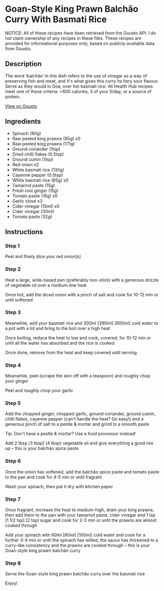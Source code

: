 # Goan-Style King Prawn Balchão Curry With Basmati Rice

NOTICE: All of these recipes have been retrieved from the Gousto API. I do not claim ownership of any recipes in these files. These recipes are provided for informational purposes only, based on publicly available data from Gousto.

## Description

The word ‘balchão’ in this dish refers to the use of vinegar as a way of preserving fish and meat, and it's what gives this curry its fiery sour flavour. Serve as they would in Goa, over hot basmati rice. All Health Hub recipes meet one of these criteria: <600 calories, 3 of your 5/day, or a source of protein.


[View on Gousto](https://www.gousto.co.uk/recipes/cookbook/goan-prawn-balchao-curry-with-basmati-rice)

## Ingredients

- Spinach (80g)
- Raw peeled king prawns (85g) x0
- Raw peeled king prawns (171g)
- Ground coriander (1tsp)
- Dried chilli flakes (0.5tsp)
- Ground cumin (1tsp)
- Red onion x2
- White basmati rice (130g)
- Cayenne pepper (0.5tsp)
- White basmati rice (65g) x0
- Tamarind paste (15g)
- Fresh root ginger (15g)
- Tomato paste (16g) x0
- Garlic clove x3
- Cider vinegar (15ml) x0
- Cider vinegar (30ml)
- Tomato paste (32g)

## Instructions


### Step 1

Peel and finely dice your red onion[s]


### Step 2

Heat a large, wide-based pan (preferably non-stick) with a generous drizzle of vegetable oil over a medium-low heat

Once hot, add the diced onion with a pinch of salt and cook for 10-12 min or until softened


### Step 3

Meanwhile, add your basmati rice and 300ml <span class="text-purple">[390ml]</span> <span class="text-danger">[600ml]</span> cold water to a pot with a lid and bring to the boil over a high heat

Once boiling, reduce the heat to low and cook, covered, for 10-12 min or until all the water has absorbed and the rice is cooked

Once done, remove from the heat and keep covered until serving


### Step 4

Meanwhile, peel (scrape the skin off with a teaspoon) and roughly chop your ginger

Peel and roughly chop your garlic


### Step 5

Add the chopped ginger, chopped garlic, ground coriander, ground cumin, chilli flakes, cayenne pepper (can't handle the heat? Go easy!) and a generous pinch of salt to a pestle & mortar and grind to a smooth paste

Tip: Don't have a pestle & mortar? Use a food processor instead!

Add 2 tbsp <span class="text-purple">[3 tbsp]</span> <span class="text-danger">[4 tbsp]</span> vegetable oil and give everything a good mix up – this is your balchão spice paste


### Step 6

Once the onion has softened, add the balchão spice paste and tomato paste to the pan and cook for 4-5 min or until fragrant

Wash your spinach, then pat it dry with kitchen paper


### Step 7

Once fragrant, increase the heat to medium-high, drain your king prawns, then add them to the pan with your tamarind paste, cider vinegar and 1 tsp <span class="text-purple">[1 1/2 tsp]</span> <span class="text-danger">[2 tsp]</span> sugar and cook for 2-3 min or until the prawns are almost cooked through

Add your spinach with 60ml<span class="text-purple"> [80ml]</span><span class="text-danger"> [100ml] </span>cold water and cook for a further 3-4 min or until the spinach has wilted, the sauce has thickened to a curry-like consistency and the prawns are cooked through – this is your Goan-style king prawn balchão curry

### Step 8

Serve the Goan-style king prawn balchão curry over the basmati rice

Enjoy!

